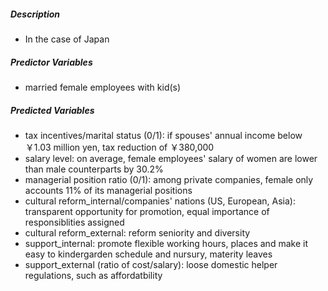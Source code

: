 ##### Description
- In the case of Japan

##### Predictor Variables
- married female employees with kid(s)

##### Predicted Variables
- tax incentives/marital status (0/1): if spouses' annual income below ￥1.03 million yen, tax reduction of ￥380,000
- salary level: on average, female employees' salary of women are lower than male counterparts by 30.2%
- managerial position ratio (0/1): among private companies, female only accounts 11% of its managerial positions
- cultural reform_internal/companies' nations (US, European, Asia): transparent opportunity for promotion, equal importance of responsiblities assigned
- cultural reform_external: reform seniority and diversity
- support_internal: promote flexible working hours, places and make it easy to kindergarden schedule and nursury, materity leaves
- support_external (ratio of cost/salary): loose domestic helper regulations, such as affordatbility
